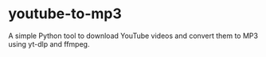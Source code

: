 # youtube-to-mp3
A simple Python tool to download YouTube videos and convert them to MP3 using yt-dlp and ffmpeg.
